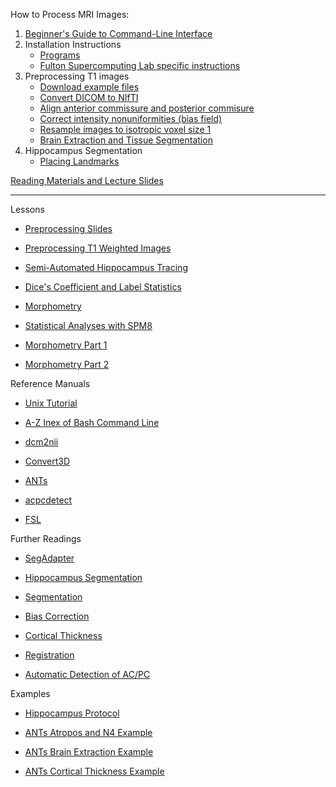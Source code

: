 How to Process MRI Images:

1. [Beginner's Guide to Command-Line Interface](begin_primer)
2. Installation Instructions
    * [Programs](Home)
    * [Fulton Supercomputing Lab specific instructions](fsl)
3. Preprocessing T1 images
     * [Download example files](https://bitbucket.org/njhunsaker/preprocessing-t1-example)
     * [Convert DICOM to NIfTI](preprocessing_dcm2nii)
     * [Align anterior commissure and posterior commisure](preprocessing_acpcdetect)
     * [Correct intensity nonuniformities (bias field)](preprocessing_N4BiasFieldCorrection)
     * [Resample images to isotropic voxel size 1](preprocessing_resample)
     * [Brain Extraction and Tissue Segmentation](preprocessing_antscorticalthickness)
4. Hippocampus Segmentation
     * [Placing Landmarks](hpc_landmarks)

[Reading Materials and Lecture Slides](manuals_slides)

---------------------------------------

Lessons

* [Preprocessing Slides](https://bitbucket.org/njhunsaker/byu-mri-guide/downloads/20140924_Preprocessing_Lecture.pdf)

* [Preprocessing T1 Weighted Images](preprocessing_t1_weighted_images)

* [Semi-Automated Hippocampus Tracing](semiautomated_hippocampus_tracing)

* [Dice's Coefficient and Label Statistics](dices_coefficient_and_label_statistics)

* [Morphometry](morphometry)

* [Statistical Analyses with SPM8](statistical_analyses_with_spm8)

* [Morphometry Part 1](https://bitbucket.org/njhunsaker/byu-mri-guide/downloads/20141008_MorphometryPt1.pdf)

* [Morphometry Part 2](https://bitbucket.org/njhunsaker/byu-mri-guide/downloads/20141015_MorphometryPt2.pdf)

Reference Manuals

* [Unix Tutorial](https://bitbucket.org/njhunsaker/byu-mri-guide/downloads/20140917_Unix_Tutorial.pdf)

* [A-Z Inex of Bash Command Line](http://ss64.com/bash/)

* [dcm2nii](http://www.mccauslandcenter.sc.edu/mricro/mricron/dcm2nii.html)

* [Convert3D](http://www.itksnap.org/pmwiki/pmwiki.php?n=Convert3D.Documentation)

* [ANTs](https://github.com/stnava/ANTsDoc/raw/master/ants2.pdf)

* [acpcdetect](https://www.nitrc.org/docman/view.php/90/917/acpcdetect.pdf)

* [FSL](http://fsl.fmrib.ox.ac.uk/fsl/fslwiki/FslOverview)

Further Readings

* [SegAdapter](https://bitbucket.org/njhunsaker/byu-mri-guide/downloads/20141001_SegAdapter.pdf)

* [Hippocampus Segmentation](https://bitbucket.org/njhunsaker/byu-mri-guide/downloads/20141001_Hippocampus.pdf)

* [Segmentation](http://sourceforge.net/projects/advants/files/Documentation/atropos.pdf/download)

* [Bias Correction](http://dx.doi.org/10.1109/TMI.2010.2046908)

* [Cortical Thickness](http://dx.doi.org/10.1016/j.neuroimage.2014.05.044)

* [Registration](http://sourceforge.net/projects/advants/files/Documentation/antstheory.pdf/download)

* [Automatic Detection of AC/PC](http://dx.doi.org/10.1016/j.neuroimage.2009.02.030)

Examples

* [Hippocampus Protocol](https://bitbucket.org/njhunsaker/byu-mri-guide/downloads/Mango%20Protocol.pptx)

* [ANTs Atropos and N4 Example](https://github.com/ntustison/antsAtroposN4Example)

* [ANTs Brain Extraction Example](https://github.com/ntustison/antsBrainExtractionExample)

* [ANTs Cortical Thickness Example](https://github.com/ntustison/antsCorticalThicknessExample)